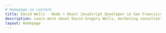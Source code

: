 ```yaml
---
# Homepage no content
title: David Wells - Node + React JavaScript Developer in San Francisco
description: Learn more about David Gregory Wells, marketing consultant and full stack developer
layout: Homepage
---
```

